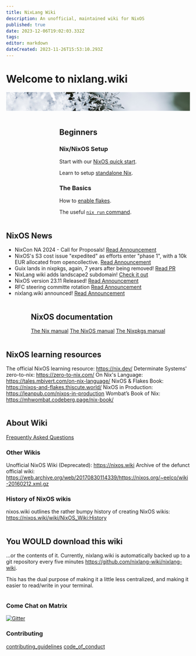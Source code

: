 ```yaml
---
title: NixLang Wiki
description: An unofficial, maintained wiki for NixOS
published: true
date: 2023-12-06T19:02:03.332Z
tags: 
editor: markdown
dateCreated: 2023-11-26T15:53:10.293Z
---
```


# Welcome to nixlang.wiki
![nixlang-header-crop2.jpg](/nixlang-header-crop2.jpg)

<div style="display: flex; flex-wrap: wrap; justify-content: space-evenly; align-items: flex-start; flex-grow: 4;">


<div class="landing-item">
  
## Beginners
### Nix/NixOS Setup

Start with our [NixOS quick start](/nixos/Quick_Start).

Learn to setup [standalone Nix](/nix/Setup).
  
  
### The Basics
  
How to [enable flakes](/nix/experimental_features).
  
The useful [`nix run` command](/nix/nix_run).
  
</div>
  
<div id="nix-news" class="landing-item">

## NixOS News
   
- NixCon NA 2024 - Call for Proposals! [Read Announcement](https://discourse.nixos.org/t/nixcon-na-2024-call-for-proposals/36491)
- NixOS's S3 cost issue "expedited" as efforts enter "phase 1", with a 10k EUR allocated from opencollective. [Read Announcement](https://discourse.nixos.org/t/nixos-s3-long-term-resolution-phase-1/36493)
- Guix lands in nixpkgs, again, 7 years after being removed! [Read PR](https://github.com/NixOS/nixpkgs/pull/264331)
- NixLang wiki adds landscape2 subdomain! [Check it out](https://landscape.nixlang.wiki/)
- NixOS version 23.11 Released! [Read Announcement](https://discourse.nixos.org/t/nixos-23-11-released/36210)
- RFC steering committe rotation [Read Announcement](https://discourse.nixos.org/t/rfc-steering-committee-rotation-2023-24)
- nixlang.wiki announced! [Read Announcement](https://discourse.nixos.org/t/announcing-nixlang-wiki)
  
</div>
  
<div class="landing-item">
  
## NixOS documentation
[The Nix manual](https://nixos.org/manual/nix/stable/)
[The NixOS manual](https://nixos.org/manual/nixos/stable/)
[The Nixpkgs manual](https://nixos.org/manual/nixpkgs/stable/)
  
</div>

<div class="landing-item">
  
## NixOS learning resources

The official NixOS learning resource: https://nix.dev/
Determinate Systems' zero-to-nix: https://zero-to-nix.com/
On Nix's Language: https://tales.mbivert.com/on-nix-language/
NixOS & Flakes Book: https://nixos-and-flakes.thiscute.world/
NixOS in Production: https://leanpub.com/nixos-in-production
Wombat’s Book of Nix: https://mhwombat.codeberg.page/nix-book/
  
</div>

<div class="landing-item">
  
## About Wiki
  
[Frequently Asked Questions](/faq)
  
### Other Wikis
Unofficial NixOS Wiki (Deprecated): https://nixos.wiki
Archive of the defunct official wiki: https://web.archive.org/web/20170830114339/https://nixos.org/~eelco/wiki-20160212.xml.gz

### History of NixOS wikis
nixos.wiki outlines the rather bumpy history of creating NixOS wikis: https://nixos.wiki/wiki/NixOS_Wiki:History
  
</div>

<div class="landing-item">

## You WOULD download this wiki
...or the contents of it. Currently, nixlang.wiki is automatically backed up to a git repository every five minutes https://github.com/nixlang-wiki/nixlang-wiki.

This has the dual purpose of making it a little less centralized, and making it easier to read/write in your terminal.

</div>
  
</div>
  
### Come Chat on Matrix

<a href="https://matrix.to/#/#nixlangwiki:gitter.im"><img alt="Gitter" src="https://img.shields.io/gitter/room/eza-community/eza?logo=element&link=https%3A%2F%2Fapp.gitter.im%2F%23%2Froom%2F%23eza%3Agitter.im&link=Gitter%20matrix%20room%20for%20Eza" width=200></a>

### Contributing
[contributing_guidelines](/meta/contributing_guidelines)
[code_of_conduct](/meta/code_of_conduct)